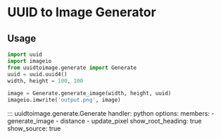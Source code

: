# UUID to Image Generator

## Usage

```python
import uuid
import imageio
from uuidtoimage.generate import Generate
uuid = uuid.uuid4()
width, height = 100, 100

image = Generate.generate_image(width, height, uuid)
imageio.imwrite('output.png', image)
```

::: uuidtoimage.generate.Generate
    handler: python
    options:
      members:
        - generate_image
        - distance
        - update_pixel
      show_root_heading: true
      show_source: true
